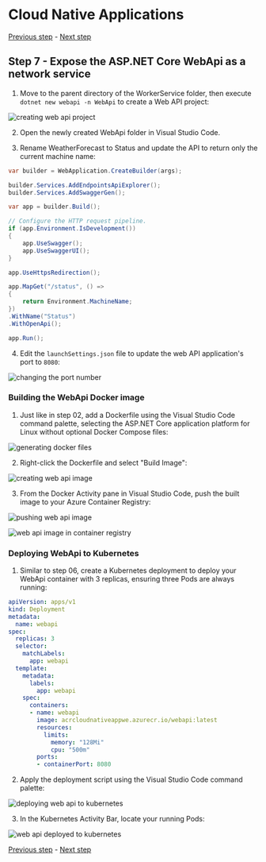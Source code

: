 # Cloud Native Applications

[Previous step](../step-06/README.md) - [Next step](../step-08/README.md)

## Step 7 - Expose the ASP.NET Core WebApi as a network service

1. Move to the parent directory of the WorkerService folder, then execute `dotnet new webapi -n WebApi` to create a Web API project:

![creating web api project](sshot-7-1.png)

2. Open the newly created WebApi folder in Visual Studio Code.

3. Rename WeatherForecast to Status and update the API to return only the current machine name:

```c#
var builder = WebApplication.CreateBuilder(args);

builder.Services.AddEndpointsApiExplorer();
builder.Services.AddSwaggerGen();

var app = builder.Build();

// Configure the HTTP request pipeline.
if (app.Environment.IsDevelopment())
{
    app.UseSwagger();
    app.UseSwaggerUI();
}

app.UseHttpsRedirection();

app.MapGet("/status", () =>
{
    return Environment.MachineName;
})
.WithName("Status")
.WithOpenApi();

app.Run();

```

4. Edit the `launchSettings.json` file to update the web API application's port to `8080`:

![changing the port number](sshot-7-2.png)

### Building the WebApi Docker image

1. Just like in step 02, add a Dockerfile using the Visual Studio Code command palette, selecting the ASP.NET Core application platform for Linux without optional Docker Compose files:

![generating docker files](sshot-7-3.png)

2. Right-click the Dockerfile and select "Build Image":

![creating web api image](sshot-7-4.png)

3. From the Docker Activity pane in Visual Studio Code, push the built image to your Azure Container Registry:

![pushing web api image](sshot-7-5.png)

![web api image in container registry](sshot-7-6.png)

### Deploying WebApi to Kubernetes

1. Similar to step 06, create a Kubernetes deployment to deploy your WebApi container with 3 replicas, ensuring three Pods are always running:

```yaml
apiVersion: apps/v1
kind: Deployment
metadata:
  name: webapi
spec:
  replicas: 3
  selector:
    matchLabels:
      app: webapi
  template:
    metadata:
      labels:
        app: webapi
    spec:
      containers:
      - name: webapi
        image: acrcloudnativeappwe.azurecr.io/webapi:latest
        resources:
          limits:
            memory: "128Mi"
            cpu: "500m"
        ports:
        - containerPort: 8080
```

2. Apply the deployment script using the Visual Studio Code command palette:

![deploying web api to kubernetes](sshot-7-7.png)

3. In the Kubernetes Activity Bar, locate your running Pods:

![web api deployed to kubernetes](sshot-7-8.png)


[Previous step](../step-06/README.md) - [Next step](../step-08/README.md)